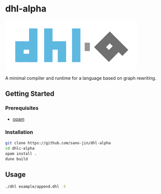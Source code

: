 # dhl-alpha

![logo](./docs/DHL-logo-alpha.svg)

A minimal compiler and runtime for a language based on graph rewriting.


## Getting Started
### Prerequisites
- [opam](https://opam.ocaml.org/)

### Installation
```bash
git clone https://github.com/sano-jin/dhl-alpha
cd dhlc-alpha
opam install .
dune build
```

## Usage

```bash
./dhl example/append.dhl -t
```



 
